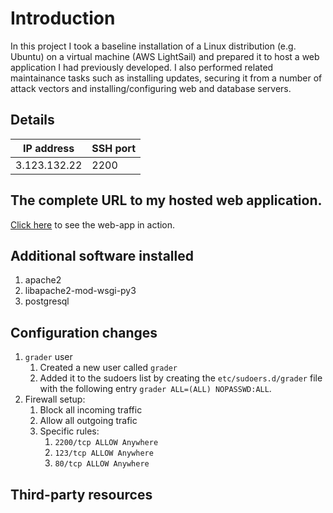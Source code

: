 # Introduction
In this project I took a baseline installation of a Linux distribution (e.g. Ubuntu) on a virtual machine (AWS LightSail) and prepared it to host a web application I had previously developed. I also performed related maintainance tasks such as installing updates, securing it from a number of attack vectors and installing/configuring web and database servers.

## Details
IP address|SSH port
----------|--------
3.123.132.22|2200

## The complete URL to my hosted web application.
[Click here](http://3.123.132.22) to see the web-app in action.

## Additional software installed
1. apache2
1. libapache2-mod-wsgi-py3
1. postgresql

## Configuration changes
1. `grader` user
    1. Created a new user called `grader`
    1. Added it to the sudoers list by creating the `etc/sudoers.d/grader` file with the following entry `grader ALL=(ALL) NOPASSWD:ALL`.
1. Firewall setup: 
    1. Block all incoming traffic
    1. Allow all outgoing trafic  
    1. Specific rules:
        1. `2200/tcp ALLOW Anywhere`
        1. `123/tcp ALLOW Anywhere`
        1. `80/tcp ALLOW Anywhere`

## Third-party resources

